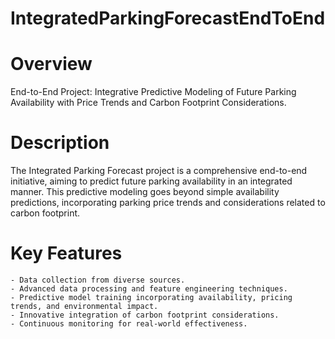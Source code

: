 # IntegratedParkingForecastEndToEnd
# Overview
End-to-End Project: Integrative Predictive Modeling of Future Parking Availability with Price Trends and Carbon Footprint Considerations.

# Description
The Integrated Parking Forecast project is a comprehensive end-to-end initiative, aiming to predict future parking availability in an integrated manner. This predictive modeling goes beyond simple availability predictions, incorporating parking price trends and considerations related to carbon footprint.

# Key Features
    - Data collection from diverse sources.
    - Advanced data processing and feature engineering techniques.
    - Predictive model training incorporating availability, pricing trends, and environmental impact.
    - Innovative integration of carbon footprint considerations.
    - Continuous monitoring for real-world effectiveness.
